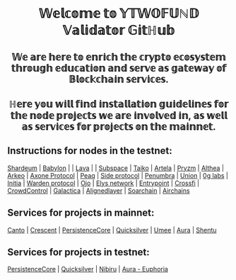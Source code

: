 <h1 align="center">𝕎𝕖𝕝𝕔𝕠𝕞𝕖 𝕥𝕠 𝕐𝕋𝕎𝕆𝔽𝕌ℕ𝔻 𝕍𝕒𝕝𝕚𝕕𝕒𝕥𝕠𝕣 𝔾𝕚𝕥ℍ𝕦𝕓</a>
<h2 align="center">𝕎𝕖 𝕒𝕣𝕖 𝕙𝕖𝕣𝕖 𝕥𝕠 𝕖𝕟𝕣𝕚𝕔𝕙 𝕥𝕙𝕖 𝕔𝕣𝕪𝕡𝕥𝕠 𝕖𝕔𝕠𝕤𝕪𝕤𝕥𝕖𝕞 𝕥𝕙𝕣𝕠𝕦𝕘𝕙 𝕖𝕕𝕦𝕔𝕒𝕥𝕚𝕠𝕟 𝕒𝕟𝕕 𝕤𝕖𝕣𝕧𝕖 𝕒𝕤 𝕘𝕒𝕥𝕖𝕨𝕒𝕪 𝕠𝕗 𝔹𝕝𝕠𝕔𝕜𝕔𝕙𝕒𝕚𝕟 𝕤𝕖𝕣𝕧𝕚𝕔𝕖𝕤.</h3>
<h2 align="center">ℍ𝕖𝕣𝕖 𝕪𝕠𝕦 𝕨𝕚𝕝𝕝 𝕗𝕚𝕟𝕕 𝕚𝕟𝕤𝕥𝕒𝕝𝕝𝕒𝕥𝕚𝕠𝕟 𝕘𝕦𝕚𝕕𝕖𝕝𝕚𝕟𝕖𝕤 𝕗𝕠𝕣 𝕥𝕙𝕖 𝕟𝕠𝕕𝕖 𝕡𝕣𝕠𝕛𝕖𝕔𝕥𝕤 𝕨𝕖 𝕒𝕣𝕖 𝕚𝕟𝕧𝕠𝕝𝕧𝕖𝕕 𝕚𝕟, 𝕒𝕤 𝕨𝕖𝕝𝕝 𝕒𝕤 𝕤𝕖𝕣𝕧𝕚𝕔𝕖𝕤 𝕗𝕠𝕣 𝕡𝕣𝕠𝕛𝕖𝕔𝕥𝕤 𝕠𝕟 𝕥𝕙𝕖 𝕞𝕒𝕚𝕟𝕟𝕖𝕥.</h3>

## Instructions for nodes in the testnet:
[Shardeum](https://github.com/YTWOFUND/Shardeum)    | [Babylon](https://github.com/YTWOFUND/Babylon-Service/blob/main/README.md)  |     |   [Lava](https://github.com/YTWOFUND/Lava)    |   |   [Subspace](https://github.com/YTWOFUND/Subspace)    |  [Taiko](https://github.com/YTWOFUND/Taiko)  | [Artela](https://github.com/YTWOFUND/Artela/blob/main/README.md) | [Pryzm](https://github.com/YTWOFUND/Pryzm/blob/main/README.md) | [Althea](https://github.com/YTWOFUND/Althea/blob/main/README.md) | [Arkeo](https://github.com/YTWOFUND/Arkeo/blob/main/README.md) | [Axone Protocol](https://github.com/YTWOFUND/Okp4/blob/main/README.md) | [Peaq](https://github.com/YTWOFUND/PEAQ) | [Side protocol](https://github.com/YTWOFUND/Side-protocol)  | [Penumbra](https://github.com/YTWOFUND/Penumbra/blob/main/README.md)  | [Union](https://github.com/YTWOFUND/Union/blob/main/README.md) | [0g labs](https://github.com/YTWOFUND/Og-labs) | [Initia](https://github.com/YTWOFUND/Initia/blob/main/README.md) | [Warden protocol](https://github.com/YTWOFUND/Warden-Protocol/blob/main/README.md) | [Ojo](https://github.com/YTWOFUND/Ojo/blob/main/README.md) | [Elys network](https://github.com/YTWOFUND/Elys/blob/main/README.md) | [Entrypoint](https://github.com/YTWOFUND/Entrypoint/blob/main/README.md) | [Crossfi](https://github.com/YTWOFUND/Crossfi/blob/main/README.md) | [CrowdControl](https://github.com/YTWOFUND/Crowdcontrol/blob/main/README.md) | [Galactica](https://github.com/YTWOFUND/Galactica/blob/main/README.md) | [Alignedlayer](https://github.com/YTWOFUND/Alignedlayer/blob/main/README.md) | [Soarchain](https://github.com/YTWOFUND/Soarchain/blob/main/README.md) | [Airchains](https://github.com/YTWOFUND/Airchains/blob/main/README.md)

## Services for projects in mainnet: 
[Canto](https://github.com/YTWOFUND/Canto-service)   |   [Crescent](https://github.com/YTWOFUND/Crescent-service)   |   [PersistenceCore](https://github.com/YTWOFUND/PersistenceCore-service)    |   [Quicksilver](https://github.com/YTWOFUND/Quicksilver-service/blob/main/README.md)    |   [Umee](https://github.com/YTWOFUND/Umee-Service/blob/main/README.md)    |    [Aura](https://github.com/YTWOFUND/Aura-service/blob/main/README.md)    |    [Shentu](https://github.com/YTWOFUND/Shentu-Service/blob/main/README.md)

## Services for projects in testnet:
[PersistenceCore](https://github.com/YTWOFUND/PersistenceCore-service/blob/main/PersistenceCoreTestnet/README.md)   |   [Quicksilver](https://github.com/YTWOFUND/Quicksilver-service/blob/main/Quicksilver%20Testnet/README.md)    |   [Nibiru](https://github.com/YTWOFUND/NibiruTest-Service.md/blob/main/README.md)    |    [Aura - Euphoria](https://github.com/YTWOFUND/Aura-service/blob/main/AuraTestnet/README.md)
